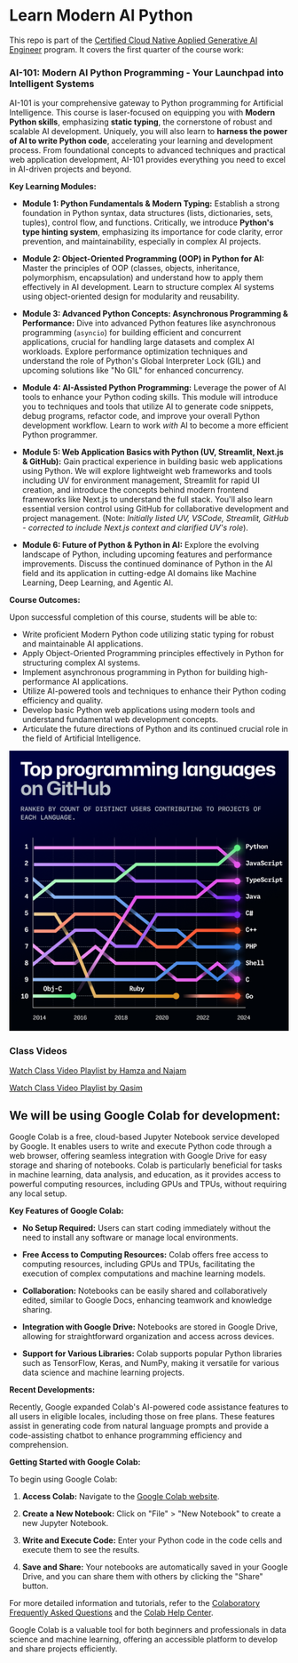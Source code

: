 # Learn Modern AI Python

This repo is part of the [Certified Cloud Native Applied Generative AI Engineer](https://docs.google.com/document/d/15usu1hkrrRLRjcq_3nCTT-0ljEcgiC44iSdvdqrCprk/edit?usp=sharing) program. It covers the first quarter of the course work:

### AI-101: Modern AI Python Programming - Your Launchpad into Intelligent Systems

AI-101 is your comprehensive gateway to Python programming for Artificial Intelligence. This course is laser-focused on equipping you with **Modern Python skills**, emphasizing **static typing**, the cornerstone of robust and scalable AI development.  Uniquely, you will also learn to **harness the power of AI to write Python code**, accelerating your learning and development process. From foundational concepts to advanced techniques and practical web application development, AI-101 provides everything you need to excel in AI-driven projects and beyond.

**Key Learning Modules:**
*   **Module 1: Python Fundamentals & Modern Typing:**  Establish a strong foundation in Python syntax, data structures (lists, dictionaries, sets, tuples), control flow, and functions.  Critically, we introduce **Python's type hinting system**, emphasizing its importance for code clarity, error prevention, and maintainability, especially in complex AI projects.

*   **Module 2: Object-Oriented Programming (OOP) in Python for AI:** Master the principles of OOP (classes, objects, inheritance, polymorphism, encapsulation) and understand how to apply them effectively in AI development. Learn to structure complex AI systems using object-oriented design for modularity and reusability.

*   **Module 3: Advanced Python Concepts: Asynchronous Programming & Performance:**  Dive into advanced Python features like asynchronous programming (`asyncio`) for building efficient and concurrent applications, crucial for handling large datasets and complex AI workloads. Explore performance optimization techniques and understand the role of Python's Global Interpreter Lock (GIL) and upcoming solutions like "No GIL" for enhanced concurrency.

*   **Module 4:  AI-Assisted Python Programming:**  Leverage the power of AI tools to enhance your Python coding skills. This module will introduce you to techniques and tools that utilize AI to generate code snippets, debug programs, refactor code, and improve your overall Python development workflow.  Learn to work *with* AI to become a more efficient Python programmer.

*   **Module 5:  Web Application Basics with Python (UV, Streamlit, Next.js & GitHub):**  Gain practical experience in building basic web applications using Python. We will explore lightweight web frameworks and tools including UV for environment management, Streamlit for rapid UI creation, and introduce the concepts behind modern frontend frameworks like Next.js to understand the full stack. You'll also learn essential version control using GitHub for collaborative development and project management.  (Note: *Initially listed UV, VSCode, Streamlit, GitHub - corrected to include Next.js context and clarified UV's role*).

*   **Module 6:  Future of Python & Python in AI:**  Explore the evolving landscape of Python, including upcoming features and performance improvements.  Discuss the continued dominance of Python in the AI field and its application in cutting-edge AI domains like Machine Learning, Deep Learning, and Agentic AI.

**Course Outcomes:**

Upon successful completion of this course, students will be able to:

*   Write proficient Modern Python code utilizing static typing for robust and maintainable AI applications.
*   Apply Object-Oriented Programming principles effectively in Python for structuring complex AI systems.
*   Implement asynchronous programming in Python for building high-performance AI applications.
*   Utilize AI-powered tools and techniques to enhance their Python coding efficiency and quality.
*   Develop basic Python web applications using modern tools and understand fundamental web development concepts.
*   Articulate the future directions of Python and its continued crucial role in the field of Artificial Intelligence.



![Python](top-python.webp)

### Class Videos

[Watch Class Video Playlist by Hamza and Najam](https://www.youtube.com/playlist?list=PL0vKVrkG4hWonNrHafPb2ZD-VnlzVUwmA)

[Watch Class Video Playlist by Qasim](https://www.youtube.com/playlist?list=PL0vKVrkG4hWrEujmnC7v2mSiaXMV_Tfu0)

## We will be using Google Colab for development:

Google Colab is a free, cloud-based Jupyter Notebook service developed by Google. It enables users to write and execute Python code through a web browser, offering seamless integration with Google Drive for easy storage and sharing of notebooks. Colab is particularly beneficial for tasks in machine learning, data analysis, and education, as it provides access to powerful computing resources, including GPUs and TPUs, without requiring any local setup. 

**Key Features of Google Colab:**

- **No Setup Required:** Users can start coding immediately without the need to install any software or manage local environments. 

- **Free Access to Computing Resources:** Colab offers free access to computing resources, including GPUs and TPUs, facilitating the execution of complex computations and machine learning models. 

- **Collaboration:** Notebooks can be easily shared and collaboratively edited, similar to Google Docs, enhancing teamwork and knowledge sharing. 

- **Integration with Google Drive:** Notebooks are stored in Google Drive, allowing for straightforward organization and access across devices. 

- **Support for Various Libraries:** Colab supports popular Python libraries such as TensorFlow, Keras, and NumPy, making it versatile for various data science and machine learning projects. 

**Recent Developments:**

Recently, Google expanded Colab's AI-powered code assistance features to all users in eligible locales, including those on free plans. These features assist in generating code from natural language prompts and provide a code-assisting chatbot to enhance programming efficiency and comprehension. 

**Getting Started with Google Colab:**

To begin using Google Colab:

1. **Access Colab:** Navigate to the [Google Colab website](https://colab.research.google.com/).

2. **Create a New Notebook:** Click on "File" > "New Notebook" to create a new Jupyter Notebook.

3. **Write and Execute Code:** Enter your Python code in the code cells and execute them to see the results.

4. **Save and Share:** Your notebooks are automatically saved in your Google Drive, and you can share them with others by clicking the "Share" button.

For more detailed information and tutorials, refer to the [Colaboratory Frequently Asked Questions](https://research.google.com/colaboratory/faq.html) and the [Colab Help Center](https://support.google.com/colab/).

Google Colab is a valuable tool for both beginners and professionals in data science and machine learning, offering an accessible platform to develop and share projects efficiently. 
